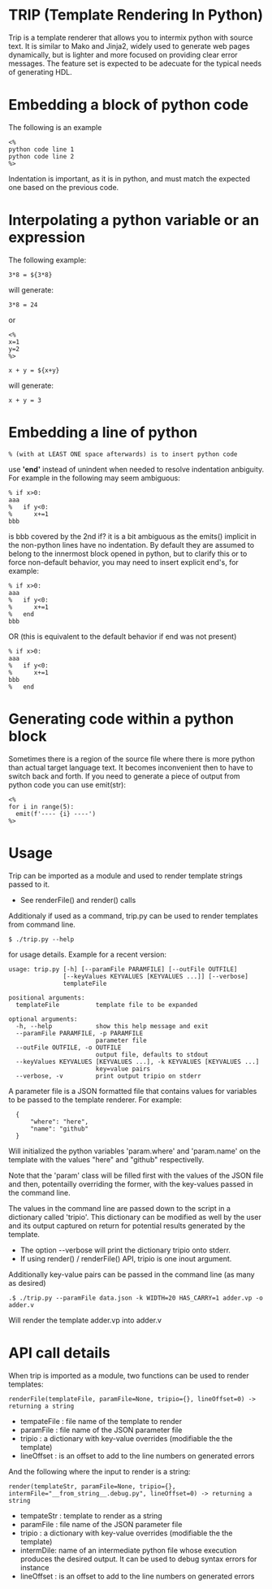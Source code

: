 
# TRIP (Template Rendering In Python)

Trip is a template renderer that allows you to intermix python with source text. 
It is similar to Mako and Jinja2, widely used to generate web pages dynamically,
but is lighter and more focused on providing clear error messages. The feature set
is expected to be adecuate for the typical needs of generating HDL.

# Embedding a block of python code

The following is an example

    <%
    python code line 1
    python code line 2
    %>

Indentation is important, as it is in python, and must match the expected one based on 
the previous code.

# Interpolating a python variable or an expression

The following example:

    3*8 = ${3*8}

will generate:

    3*8 = 24

or

    <%
    x=1
    y=2
    %>

    x + y = ${x+y}

will generate:

    x + y = 3


# Embedding a line of python

    % (with at LEAST ONE space afterwards) is to insert python code

use **'end'** instead of unindent when needed to resolve indentation anbiguity. For example in the
following may seem ambiguous:

    % if x>0:
    aaa
    %   if y<0:
    %      x+=1
    bbb  

is bbb covered by the 2nd if?
it is a bit ambiguous as the emits() implicit in the non-python lines have no indentation. 
By default they are assumed to belong to the innermost block opened in python, but to 
clarify this or to force non-default behavior, you may need to insert explicit end's, for example:


    % if x>0:
    aaa
    %   if y<0:
    %      x+=1
    %   end
    bbb  

OR (this is equivalent to the default behavior if end was not present)

    % if x>0:
    aaa
    %   if y<0:
    %      x+=1
    bbb  
    %   end

# Generating code within a python block

Sometimes there is a region of the source file where there is more python than actual target
language text. It becomes inconvenient then to have to switch back and forth. 
If you need to generate a piece of output from python code you can use emit(str):

    <%
    for i in range(5):
      emit(f'---- {i} ----')
    %>

# Usage

Trip can be imported as a module and used to render template strings passed to it. 

- See renderFile() and render() calls

Additionaly if used as a command, trip.py can be used to render templates from command line.

    $ ./trip.py --help 

for usage details. Example for a recent version:

    usage: trip.py [-h] [--paramFile PARAMFILE] [--outFile OUTFILE]
                   [--keyValues KEYVALUES [KEYVALUES ...]] [--verbose]
                   templateFile

    positional arguments:
      templateFile          template file to be expanded

    optional arguments:
      -h, --help            show this help message and exit
      --paramFile PARAMFILE, -p PARAMFILE
                            parameter file
      --outFile OUTFILE, -o OUTFILE
                            output file, defaults to stdout
      --keyValues KEYVALUES [KEYVALUES ...], -k KEYVALUES [KEYVALUES ...]
                            key=value pairs
      --verbose, -v         print output tripio on stderr


A parameter file is a JSON formatted file that contains values for variables to be passed to the 
template renderer. For example:

      {
          "where": "here",
          "name": "github"
      }

Will initialized the python variables 'param.where' and 'param.name' on the template 
with the values "here" and "github" respectivelly.

Note that the 'param' class will be filled first with the values of the JSON file and
then, potentailly overriding the former, with the key-values passed in the command line.

The values in the command line are passed down to the script in a dictionary called 'tripio'.
This dictionary can be modified as well by the user and its output captured on return for
potential results generated by the template. 

- The option --verbose will print the dictionary tripio onto stderr. 
- If using render() / renderFile() API, tripio is one inout argument.

Additionally key-value pairs can be passed in the command line (as many as desired)

    .$ ./trip.py --paramFile data.json -k WIDTH=20 HAS_CARRY=1 adder.vp -o adder.v
    
 Will render the template adder.vp into adder.v
 
# API call details

When trip is imported as a module, two functions can be used to render templates:

    renderFile(templateFile, paramFile=None, tripio={}, lineOffset=0) -> returning a string

- tempateFile : file name of the template to render
- paramFile : file name of the JSON parameter file
- tripio : a dictionary with key-value overrides (modifiable the the template)
- lineOffset : is an offset to add to the line numbers on generated errors  
 

And the following where the input to render is a string:

    render(templateStr, paramFile=None, tripio={}, intermFile="__from_string__.debug.py", lineOffset=0) -> returning a string

- tempateStr : template to render as a string
- paramFile : file name of the JSON parameter file
- tripio : a dictionary with key-value overrides (modifiable the the template)
- intermDile: name of an intermediate python file whose execution produces the desired output. It can be used 
  to debug syntax errors for instance
- lineOffset : is an offset to add to the line numbers on generated errors
